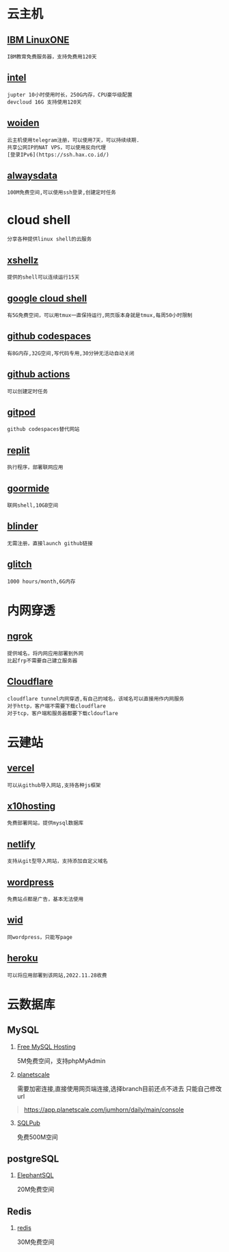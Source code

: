 # 云主机

## [IBM LinuxONE](https://linuxone.cloud.marist.edu)

	IBM教育免费服务器，支持免费用120天

## [intel](https://notebooks.edge.devcloud.intel.com/)

	jupter 10小时使用时长，250G内存，CPU豪华级配置
	devcloud 16G 支持使用120天

## [woiden](https://woiden.id/)

	云主机使用telegram注册，可以使用7天，可以持续续期.
	共享公网IP的NAT VPS，可以使用反向代理
	[登录IPv6](https://ssh.hax.co.id/)

## [alwaysdata](https://www.alwaysdata.com)

	100M免费空间,可以使用ssh登录,创建定时任务

# cloud shell
	分享各种提供linux shell的云服务

## [xshellz](https://www.xshellz.com)

	提供的shell可以连续运行15天

## [google cloud shell](https://cloud.google.com/shell)

	有5G免费空间，可以用tmux一直保持运行,网页版本身就是tmux,每周50小时限制

## [github codespaces](https://github.com/codespaces)

	有8G内存,32G空间,写代码专用,30分钟无活动自动关闭

## [github actions](github_action.md)

	可以创建定时任务

## [gitpod](https://www.gitpod.io)

	github codespaces替代网站

## [replit](https://replit.com/)

	执行程序，部署联网应用

## [goormide](https://ide.goorm.io)

	联网shell,10GB空间

## [blinder](https://mybinder.org/)

	无需注册，直接launch github链接

## [glitch](https://glitch.com)

	1000 hours/month,6G内存

# 内网穿透
## [ngrok](https://ngrok.com/)

	提供域名，将内网应用部署到外网
	比起frp不需要自己建立服务器

## [Cloudflare](https://www.cloudflare.com/)

	cloudflare tunnel内网穿透,有自己的域名，该域名可以直接用作内网服务
	对于http，客户端不需要下载cloudflare
	对于tcp，客户端和服务器都要下载cldouflare

# 云建站

## [vercel](https://vercel.com)

	可以从github导入网站,支持各种js框架

## [x10hosting](https://x10hosting.com)

	免费部署网站，提供mysql数据库

## [netlify](https://www.netlify.com)

	支持从git型导入网站，支持添加自定义域名

## [wordpress](https://wordpress.com)

	免费站点都是广告，基本无法使用

## [wid](https://www.wix.com)

	同wordpress，只能写page

## [heroku](https://heroku.com)

	可以将应用部署到该网站,2022.11.28收费

# 云数据库

## MySQL
1. [Free MySQL Hosting](https://www.freemysqlhosting.net)

	5M免费空间，支持phpMyAdmin

2. [planetscale](https://app.planetscale.com/)

	需要加密连接,直接使用网页端连接,选择branch目前还点不进去
	只能自己修改url

> https://app.planetscale.com/jumhorn/daily/main/console

3. [SQLPub](http://sqlpub.com)

	免费500M空间

## postgreSQL

1. [ElephantSQL](https://www.elephantsql.com/)

	20M免费空间

## Redis

1. [redis](https://redis.com/)

	30M免费空间
